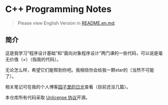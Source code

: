 # C++ Programming Notes

> Please view English Version in [README.en.md](https://gitee.com/yoghurtle-thu/cpp-programming-notes-new/blob/main/README.en.md).

## 简介

这是我学习“程序设计基础”和“面向对象程序设计”两门课的一些代码，可以说是毫无价值（×）（指我的代码）。

无论怎么样，希望它们能帮到你吧。我相信你会给我一颗star的（当然不可能了）。

相关笔记可在我的个人博客[园子里的日光](https://yoghurtlee.com)查看（目前还没几篇）。

本仓库所有代码采取 [Unlicense 协议](https://unlicense.org/)开源。
